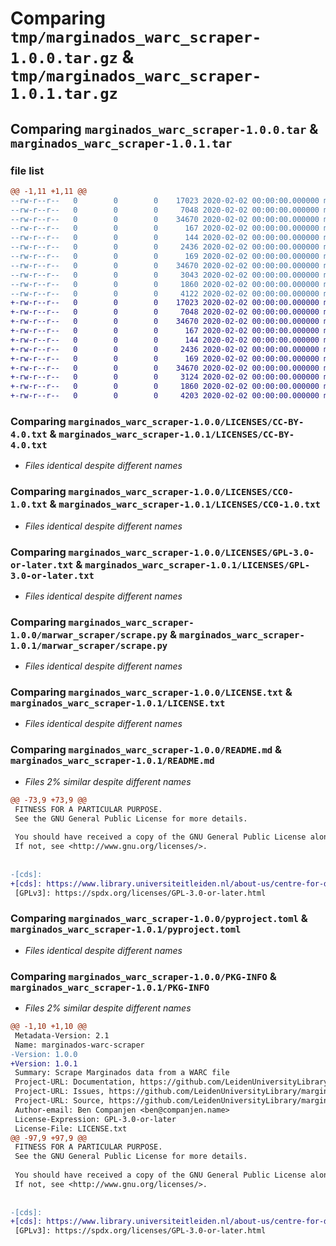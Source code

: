 # Comparing `tmp/marginados_warc_scraper-1.0.0.tar.gz` & `tmp/marginados_warc_scraper-1.0.1.tar.gz`

## Comparing `marginados_warc_scraper-1.0.0.tar` & `marginados_warc_scraper-1.0.1.tar`

### file list

```diff
@@ -1,11 +1,11 @@
--rw-r--r--   0        0        0    17023 2020-02-02 00:00:00.000000 marginados_warc_scraper-1.0.0/LICENSES/CC-BY-4.0.txt
--rw-r--r--   0        0        0     7048 2020-02-02 00:00:00.000000 marginados_warc_scraper-1.0.0/LICENSES/CC0-1.0.txt
--rw-r--r--   0        0        0    34670 2020-02-02 00:00:00.000000 marginados_warc_scraper-1.0.0/LICENSES/GPL-3.0-or-later.txt
--rw-r--r--   0        0        0      167 2020-02-02 00:00:00.000000 marginados_warc_scraper-1.0.0/marwar_scraper/__about__.py
--rw-r--r--   0        0        0      144 2020-02-02 00:00:00.000000 marginados_warc_scraper-1.0.0/marwar_scraper/__init__.py
--rw-r--r--   0        0        0     2436 2020-02-02 00:00:00.000000 marginados_warc_scraper-1.0.0/marwar_scraper/scrape.py
--rw-r--r--   0        0        0      169 2020-02-02 00:00:00.000000 marginados_warc_scraper-1.0.0/.gitignore
--rw-r--r--   0        0        0    34670 2020-02-02 00:00:00.000000 marginados_warc_scraper-1.0.0/LICENSE.txt
--rw-r--r--   0        0        0     3043 2020-02-02 00:00:00.000000 marginados_warc_scraper-1.0.0/README.md
--rw-r--r--   0        0        0     1860 2020-02-02 00:00:00.000000 marginados_warc_scraper-1.0.0/pyproject.toml
--rw-r--r--   0        0        0     4122 2020-02-02 00:00:00.000000 marginados_warc_scraper-1.0.0/PKG-INFO
+-rw-r--r--   0        0        0    17023 2020-02-02 00:00:00.000000 marginados_warc_scraper-1.0.1/LICENSES/CC-BY-4.0.txt
+-rw-r--r--   0        0        0     7048 2020-02-02 00:00:00.000000 marginados_warc_scraper-1.0.1/LICENSES/CC0-1.0.txt
+-rw-r--r--   0        0        0    34670 2020-02-02 00:00:00.000000 marginados_warc_scraper-1.0.1/LICENSES/GPL-3.0-or-later.txt
+-rw-r--r--   0        0        0      167 2020-02-02 00:00:00.000000 marginados_warc_scraper-1.0.1/marwar_scraper/__about__.py
+-rw-r--r--   0        0        0      144 2020-02-02 00:00:00.000000 marginados_warc_scraper-1.0.1/marwar_scraper/__init__.py
+-rw-r--r--   0        0        0     2436 2020-02-02 00:00:00.000000 marginados_warc_scraper-1.0.1/marwar_scraper/scrape.py
+-rw-r--r--   0        0        0      169 2020-02-02 00:00:00.000000 marginados_warc_scraper-1.0.1/.gitignore
+-rw-r--r--   0        0        0    34670 2020-02-02 00:00:00.000000 marginados_warc_scraper-1.0.1/LICENSE.txt
+-rw-r--r--   0        0        0     3124 2020-02-02 00:00:00.000000 marginados_warc_scraper-1.0.1/README.md
+-rw-r--r--   0        0        0     1860 2020-02-02 00:00:00.000000 marginados_warc_scraper-1.0.1/pyproject.toml
+-rw-r--r--   0        0        0     4203 2020-02-02 00:00:00.000000 marginados_warc_scraper-1.0.1/PKG-INFO
```

### Comparing `marginados_warc_scraper-1.0.0/LICENSES/CC-BY-4.0.txt` & `marginados_warc_scraper-1.0.1/LICENSES/CC-BY-4.0.txt`

 * *Files identical despite different names*

### Comparing `marginados_warc_scraper-1.0.0/LICENSES/CC0-1.0.txt` & `marginados_warc_scraper-1.0.1/LICENSES/CC0-1.0.txt`

 * *Files identical despite different names*

### Comparing `marginados_warc_scraper-1.0.0/LICENSES/GPL-3.0-or-later.txt` & `marginados_warc_scraper-1.0.1/LICENSES/GPL-3.0-or-later.txt`

 * *Files identical despite different names*

### Comparing `marginados_warc_scraper-1.0.0/marwar_scraper/scrape.py` & `marginados_warc_scraper-1.0.1/marwar_scraper/scrape.py`

 * *Files identical despite different names*

### Comparing `marginados_warc_scraper-1.0.0/LICENSE.txt` & `marginados_warc_scraper-1.0.1/LICENSE.txt`

 * *Files identical despite different names*

### Comparing `marginados_warc_scraper-1.0.0/README.md` & `marginados_warc_scraper-1.0.1/README.md`

 * *Files 2% similar despite different names*

```diff
@@ -73,9 +73,9 @@
 FITNESS FOR A PARTICULAR PURPOSE.
 See the GNU General Public License for more details.
 
 You should have received a copy of the GNU General Public License along with this program.
 If not, see <http://www.gnu.org/licenses/>.
 
 
-[cds]: 
+[cds]: https://www.library.universiteitleiden.nl/about-us/centre-for-digital-scholarship
 [GPLv3]: https://spdx.org/licenses/GPL-3.0-or-later.html
```

### Comparing `marginados_warc_scraper-1.0.0/pyproject.toml` & `marginados_warc_scraper-1.0.1/pyproject.toml`

 * *Files identical despite different names*

### Comparing `marginados_warc_scraper-1.0.0/PKG-INFO` & `marginados_warc_scraper-1.0.1/PKG-INFO`

 * *Files 2% similar despite different names*

```diff
@@ -1,10 +1,10 @@
 Metadata-Version: 2.1
 Name: marginados-warc-scraper
-Version: 1.0.0
+Version: 1.0.1
 Summary: Scrape Marginados data from a WARC file
 Project-URL: Documentation, https://github.com/LeidenUniversityLibrary/marginados-warc-scraper#readme
 Project-URL: Issues, https://github.com/LeidenUniversityLibrary/marginados-warc-scraper/issues
 Project-URL: Source, https://github.com/LeidenUniversityLibrary/marginados-warc-scraper
 Author-email: Ben Companjen <ben@companjen.name>
 License-Expression: GPL-3.0-or-later
 License-File: LICENSE.txt
@@ -97,9 +97,9 @@
 FITNESS FOR A PARTICULAR PURPOSE.
 See the GNU General Public License for more details.
 
 You should have received a copy of the GNU General Public License along with this program.
 If not, see <http://www.gnu.org/licenses/>.
 
 
-[cds]: 
+[cds]: https://www.library.universiteitleiden.nl/about-us/centre-for-digital-scholarship
 [GPLv3]: https://spdx.org/licenses/GPL-3.0-or-later.html
```

